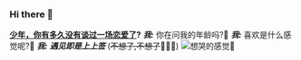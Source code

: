 ### Hi there 👋

<!--
**wql521/wql521** is a ✨ _special_ ✨ repository because its `README.md` (this file) appears on your GitHub profile. -->

**[少年，你有多久没有谈过一场恋爱了](https://www.bilibili.com/video/BV1Vq4y1e7AB?share_source=copy_web)?**
***我:*** 你在问我的年龄吗?🤔
***我:*** 喜欢是什么感觉呢?🤔
***我:*** ***遇见即是上上签*** (~~不想了,不想了~~🤦🏻‍♂️)
![想哭的感觉🥲](https://cdn.jsdelivr.net/gh/wql521/pictures/202205041645895.gif)
